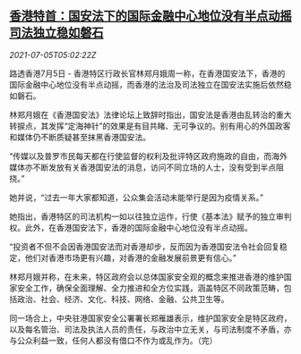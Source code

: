 <!--1625463062000-->
[香港特首：国安法下的国际金融中心地位没有半点动摇 司法独立稳如磐石](https://cn.reuters.com/article/hk-lam-financial-hub-0705-idCNKCS2EB09D)
------

<div><i>2021-07-05T05:02:22Z</i></div><p>路透香港7月5日 - 香港特区行政长官林郑月娥周一称，在香港国安法下，香港的国际金融中心地位没有半点动摇，而香港的法治及司法独立在国安法实施后依然稳如磐石。</p><p>林郑月娥在《香港国安法》法律论坛上致辞时指出，国安法是香港由乱转治的重大转捩点，其发挥“定海神针”的效果是有目共睹、无可争议的。别有用心的外国政客和媒体仍不断质疑甚至抹黑香港国安法。</p><p>“传媒以及普罗市民每天都在行使监督的权利及批评特区政府施政的自由，而海外媒体亦不断发放有关香港国安法的消息，访问不同立场的人士，没有受到半点阻挠。”</p><p>她并说，“过去一年大家都知道，公众集会活动未能举行是因为疫情关系。”</p><p>她指出，香港特区的司法机构一如以往独立运作，行使《基本法》赋予的独立审判权。此外，在香港国安法下，香港的国际金融中心地位没有半点动摇。</p><p>“投资者不但不会因香港国安法而对香港却步，反而因为香港国安法令社会回复稳定，他们对香港市场更有兴趣，对香港的金融发展前景更有信心。”</p><p>林郑月娥并称，在未来，特区政府会以总体国家安全观的概念来推进香港的维护国家安全工作，确保全面理解、全力推进和全方位实践，涵盖特区不同政策范畴，包括政治、社会、经济、文化、科技、网络、金融、公共卫生等。</p><p>同一场合上，中央驻港国家安全公署署长郑雁雄表示，维护国家安全是特区政府，以及每名管治、司法及执法人员的责任，与政治中立无关，与司法制度不矛盾，亦与公众利益一致，任何人都没有借口不作为或乱作为。（完）</p>
